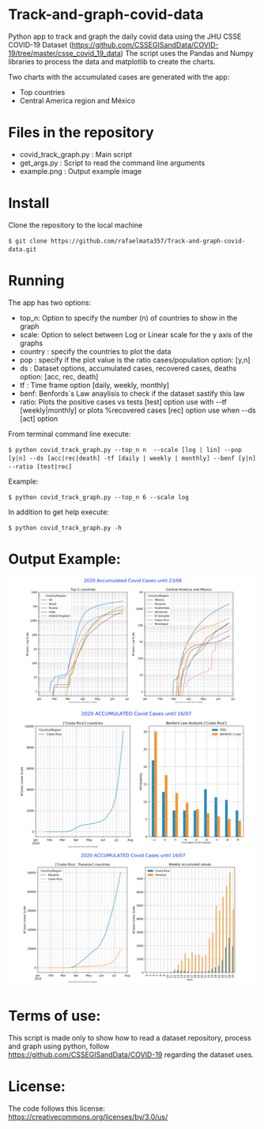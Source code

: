 # Track-and-graph-covid-data
Python app to track and graph the daily covid data using the JHU CSSE COVID-19 Dataset (https://github.com/CSSEGISandData/COVID-19/tree/master/csse_covid_19_data)
The script uses the Pandas and Numpy libraries to process the data and matplotlib to create the charts.

Two charts with the accumulated cases are generated with the app:
- Top countries 
- Central America region  and México 

# Files in the repository

- covid_track_graph.py  : Main script
- get_args.py : Script to read the command line arguments
- example.png : Output example image

# Install
Clone the repository to the local machine

`$ git clone https://github.com/rafaelmata357/Track-and-graph-covid-data.git`

# Running

The app has two options:
- top_n: Option to specify the number (n) of countries to show in the graph
- scale: Option to select between Log or Linear scale for the y axis of the graphs
- country : specify the countries to plot the data
- pop : specify if the plot value is the ratio cases/population option: [y,n]
- ds  : Dataset options, accumulated cases, recovered cases, deaths option: [acc, rec, death]
- tf  : Time frame option [daily, weekly, monthly]
- benf: Benfords´s Law anaylisis to check if the dataset sastify this law 
- ratio: Plots the positive cases vs tests [test] option use with --tf [weekly|monthly] or plots %recovered cases [rec] option use when --ds [act] option 

From terminal command line execute:

`$ python covid_track_graph.py --top_n n  --scale [log | lin] --pop [y|n] --ds [acc|rec|death] -tf [daily | weekly | monthly] --benf [y|n]  --ratio [test|rec]`

Example:

`$ python covid_track_graph.py --top_n 6 --scale log`

In addition to get help execute:

`$ python covid_track_graph.py -h `

# Output Example:

![Example](https://github.com/rafaelmata357/Track-and-graph-covid-data/blob/master/example.png)
![Example](https://github.com/rafaelmata357/Track-and-graph-covid-data/blob/master/benfords%20analysis%20example.png)
![Example](https://github.com/rafaelmata357/Track-and-graph-covid-data/blob/master/weekly%20cases%20example.png)

# Terms of use:

This script is made only to show how to read a dataset repository, process and graph using python, follow https://github.com/CSSEGISandData/COVID-19 regarding the dataset uses. 

# License:

The code follows this license: https://creativecommons.org/licenses/by/3.0/us/
